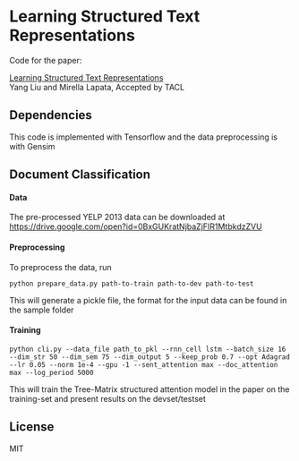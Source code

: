 # Learning Structured Text Representations

Code for the paper:

[Learning Structured Text Representations](https://arxiv.org/abs/1705.09207)  
Yang Liu and Mirella Lapata,
Accepted by TACL

## Dependencies
This code is implemented with Tensorflow and the data preprocessing is with Gensim

## Document Classification

#### Data
The pre-processed YELP 2013 data can be downloaded at https://drive.google.com/open?id=0BxGUKratNjbaZjFIR1MtbkdzZVU

#### Preprocessing
To preprocess the data, run
```
python prepare_data.py path-to-train path-to-dev path-to-test
```
This will generate a pickle file, the format for the input data can be found in the sample folder


#### Training
```
python cli.py --data_file path_to_pkl --rnn_cell lstm --batch_size 16 --dim_str 50 --dim_sem 75 --dim_output 5 --keep_prob 0.7 --opt Adagrad
--lr 0.05 --norm 1e-4 --gpu -1 --sent_attention max --doc_attention max --log_period 5000
```
This will train the Tree-Matrix structured attention model in the paper on the training-set and present results on the devset/testset




## License
MIT
